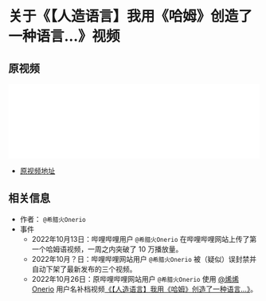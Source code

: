 # 关于《【人造语言】我用《哈姆》创造了一种语言…》视频

## 原视频

<iframe src="//player.bilibili.com/player.html?aid=474480073&bvid=BV1XK411D7yY&cid=872394788&page=1" width="100%" scrolling="no" border="0" frameborder="no" framespacing="0" allowfullscreen="true"></iframe>

- [原视频地址](https://www.bilibili.com/video/BV1XK411D7yY)

## 相关信息

* 作者：
`@希腊火Onerio`
* 事件
    * 2022年10月13日：哔哩哔哩用户 `@希腊火Onerio` 在哔哩哔哩网站上传了第一个哈姆语视频，一周之内突破了 10 万播放量。
    * 2022年10月？日：哔哩哔哩网站用户 `@希腊火Onerio` 被（疑似）误封禁并自动下架了最新发布的三个视频。
    * 2022年10月26日：原哔哩哔哩网站用户 `@希腊火Onerio` 使用 [@烯烯Onerio](https://space.bilibili.com/3461580048042619) 用户名补档视频[《【人造语言】我用《哈姆》创造了一种语言…》](https://www.bilibili.com/video/BV1XK411D7yY)。
